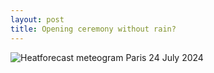 ```yaml
---
layout: post
title: Opening ceremony without rain?
---
```


![Heatforecast meteogram Paris 24 July 2024](https://heatforecast.github.io/images/paris_2024072400.png)